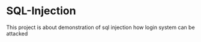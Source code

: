 # SQL-Injection
This project is about demonstration of sql injection how login system can be attacked
